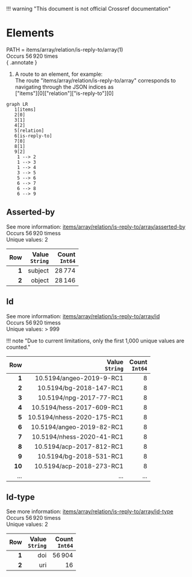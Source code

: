 !!! warning "This document is not official Crossref documentation"
# Elements
PATH = items/array/relation/is-reply-to/array(1)  
Occurs 56 920 times  
{ .annotate }

1. A route to an element, for example:  
   The route "items/array/relation/is-reply-to/array" corresponds to navigating through the JSON indices as  
   ["items"][0]["relation"]["is-reply-to"][0]  

```mermaid
graph LR
   1[items]
   2[0]
   3[1]
   4[2]
   5[relation]
   6[is-reply-to]
   7[0]
   8[1]
   9[2]
    1 --> 2
    1 --> 3
    1 --> 4
    3 --> 5
    5 --> 6
    6 --> 7
    6 --> 8
    6 --> 9
```


## Asserted-by
See more information: [items/array/relation/is-reply-to/array/asserted-by](asserted-by/index.md)  
Occurs 56 920 timess  
Unique values: 2  

| **Row** | **Value**<br>`String` | **Count**<br>`Int64` |
|--------:|----------------------:|---------------------:|
| **1**   | subject               | 28 774               |
| **2**   | object                | 28 146               |

## Id
See more information: [items/array/relation/is-reply-to/array/id](id/index.md)  
Occurs 56 920 timess  
Unique values: > 999  

!!! note "Due to current limitations, only the first 1,000 unique values are counted."

| **Row** | **Value**<br>`String`      | **Count**<br>`Int64` |
|--------:|---------------------------:|---------------------:|
| **1**   | 10.5194/angeo-2019-9-RC1   | 8                    |
| **2**   | 10.5194/bg-2018-147-RC1    | 8                    |
| **3**   | 10.5194/npg-2017-77-RC1    | 8                    |
| **4**   | 10.5194/hess-2017-609-RC1  | 8                    |
| **5**   | 10.5194/nhess-2020-175-RC1 | 8                    |
| **6**   | 10.5194/angeo-2019-82-RC1  | 8                    |
| **7**   | 10.5194/nhess-2020-41-RC1  | 8                    |
| **8**   | 10.5194/acp-2017-812-RC1   | 8                    |
| **9**   | 10.5194/bg-2018-531-RC1    | 8                    |
| **10**  | 10.5194/acp-2018-273-RC1   | 8                    |
| ... | ... | ... |

## Id-type
See more information: [items/array/relation/is-reply-to/array/id-type](id-type/index.md)  
Occurs 56 920 timess  
Unique values: 2  

| **Row** | **Value**<br>`String` | **Count**<br>`Int64` |
|--------:|----------------------:|---------------------:|
| **1**   | doi                   | 56 904               |
| **2**   | uri                   | 16                   |

